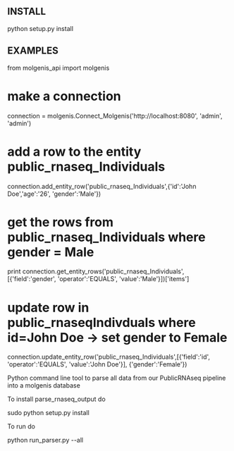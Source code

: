 
INSTALL
-------
python setup.py install

EXAMPLES
--------
from molgenis_api import molgenis
# make a connection
connection = molgenis.Connect_Molgenis('http://localhost:8080', 'admin', 'admin')
# add a row to the entity public_rnaseq_Individuals
connection.add_entity_row('public_rnaseq_Individuals',{'id':'John Doe','age':'26', 'gender':'Male'})
# get the rows from public_rnaseq_Individuals where gender = Male
print connection.get_entity_rows('public_rnaseq_Individuals',[{'field':'gender', 'operator':'EQUALS', 'value':'Male'}])['items']
# update row in public_rnaseqIndivduals where id=John Doe -> set gender to Female
connection.update_entity_row('public_rnaseq_Individuals',[{'field':'id', 'operator':'EQUALS', 'value':'John Doe'}], {'gender':'Female'})









Python command line tool to parse all data from our PublicRNAseq pipeline into a molgenis database

To install parse_rnaseq_output do

sudo python setup.py install

To run do

python run_parser.py --all
